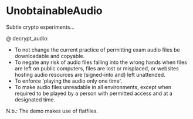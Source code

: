 # UnobtainableAudio

Subtle crypto experiments...

@ decrypt_audio:

- To not change the current practice of permitting exam audio files be downloadable and copyable.
- To negate any risk of audio files falling into the wrong hands when files are left on public computers, files are lost or misplaced, or websites hosting audio resources are (signed-into and) left unattended.
- To enforce 'playing the audio only one time'.
- To make audio files unreadable in all environments, except when required to be played by a person with permitted access and at a designated time.

N.b.: The demo makes use of flatfiles.
